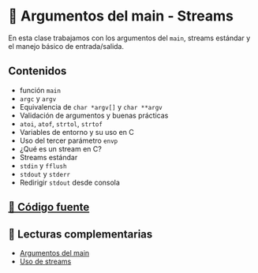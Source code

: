 # 🔹 Argumentos del main - Streams

En esta clase trabajamos con los argumentos del `main`, streams estándar y el manejo básico de entrada/salida.

## Contenidos

- función `main`
- `argc` y `argv`
- Equivalencia de `char *argv[]` y `char **argv`
- Validación de argumentos y buenas prácticas
- `atoi`, `atof`, `strtol`, `strtof`
- Variables de entorno y su uso en C
- Uso del tercer parámetro `envp`
- ¿Qué es un stream en C?
- Streams estándar
- `stdin` y `fflush`
- `stdout` y `stderr`
- Redirigir `stdout` desde consola

## [📂 Código fuente](https://github.com/SrWilbur/INFOII/tree/main/C/clase_01)

## 📘 Lecturas complementarias

- [Argumentos del main](argumentos.md)
- [Uso de streams](streams.md)

